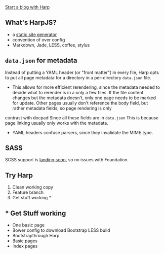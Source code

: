 [Start a blog with Harp](http://kennethormandy.com/journal/start-a-blog-with-harp)

## What's HarpJS?

 - a [static site generator](http://staticsitegenerators.net/)
 - convention of over config
 - Markdown, Jade, LESS, coffee, stylus


## `data.json` for metadata

Instead of putting a YAML header (or "front matter") in every file, Harp opts to put all page metadata for a directory in a per-directory `data.json` file.

 - This allows for more efficient rerendering, since the metadata needed to decide what to rerender is in a only a few files. If the file content changes but the metadata doesn't, only one page needs to be marked for update. Other pages usually don't reference the body field, but rather metadata fields, so page rendering is only 

contrast with docpad
Since all these fields are in `data.json` This is because page linking usually only works with the metadata.
 - YAML headers confuse parsers, since they invalidate the MIME type.

## SASS

SCSS support is [landing soon](https://github.com/sintaxi/harp/issues/71), so no issues with Foundation.

## Try Harp

 1. Clean working copy
 2. Feature branch
 3. Get stuff working *

## * Get Stuff working


  - One basic page
  - Bower config to download Bootstrap LESS build
  - Bootstrapthrough Harp 
  - Basic pages
  - Index pages


